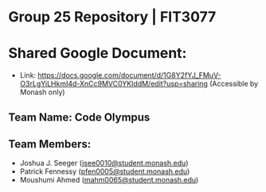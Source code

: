 # Group 25 Repository | FIT3077

# Shared Google Document:
- Link: https://docs.google.com/document/d/1G8Y2fYJ_FMuV-O3rLgYiLHkmI4d-XnCc9MVC0YKIddM/edit?usp=sharing (Accessible by Monash only) 

## Team Name: Code Olympus


## Team Members:
- Joshua J. Seeger (jsee0010@student.monash.edu)
- Patrick Fennessy (pfen0005@student.monash.edu)
- Moushumi Ahmed (mahm0065@student.monash.edu)
